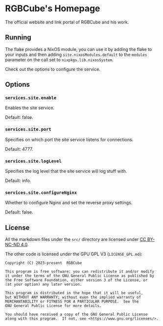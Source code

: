 # RGBCube's Homepage

The official website and link portal of RGBCube and his work.

## Running

The flake provides a NixOS module, you can use it by adding the flake to your
inputs and then adding `site.nixosModules.default` to the `modules` parameter
on the call set to `nixpkgs.lib.nixosSystem`.

Check out the options to configure the service.

## Options

### `services.site.enable`

Enables the site service.

Default: false.

### `services.site.port`

Specifies on which port the site service listens for connections.

Default: 4777.

### `services.site.logLevel`

Specifies the log level that the site service will log stuff with.

Default: info.

### `services.site.configureNginx`

Whether to configure Nginx and set the reverse proxy settings.

Default: false.

## License

All the markdown files under the `src/` directory are licensed
under [CC BY-NC-ND 4.0](https://creativecommons.org/licenses/by-nc-nd/4.0/).

The other code is licensed under the GPU GPL V3 (`LICENSE_GPL.md`):

```
Copyright (C) 2023-present  RGBCube

This program is free software: you can redistribute it and/or modify
it under the terms of the GNU General Public License as published by
the Free Software Foundation, either version 3 of the License, or
(at your option) any later version.

This program is distributed in the hope that it will be useful,
but WITHOUT ANY WARRANTY; without even the implied warranty of
MERCHANTABILITY or FITNESS FOR A PARTICULAR PURPOSE.  See the
GNU General Public License for more details.

You should have received a copy of the GNU General Public License
along with this program.  If not, see <https://www.gnu.org/licenses/>.
```
